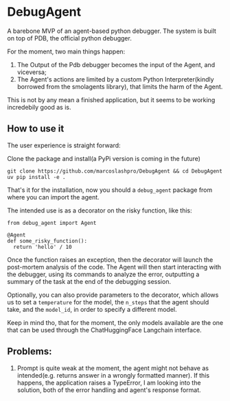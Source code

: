 # DebugAgent

A barebone MVP of an agent-based python debugger.
The system is built on top of PDB, the official python debugger.

For the moment, two main things happen:

1. The Output of the Pdb debugger becomes the input of the Agent, and viceversa;
2. The Agent's actions are limited by a custom Python Interpreter(kindly borrowed from the smolagents library), that limits the harm of the Agent.


This is not by any mean a finished application, but it seems to be working incredebily good as is.

## How to use it

The user experience is straight forward:

Clone the package and install(a PyPi version is coming in the future)
```
git clone https://github.com/marcoslashpro/DebugAgent && cd DebugAgent
uv pip install -e .
```
That's it for the installation, now you should a `debug_agent` package from where you can import the agent.

The intended use is as a decorator on the risky function, like this:
```
from debug_agent import Agent

@Agent
def some_risky_function():
  return 'hello' / 10
```
Once the function raises an exception, then the decorator will launch the post-mortem analysis of the code.
The Agent will then start interacting with the debugger, using its commands to analyze the error, outputting a summary of the task at the end of the debugging session.

Optionally, you can also provide parameters to the decorator, which allows us to set a `temperature` for the model, the `n_steps` that the agent should take, and the `model_id`, in order to specify a different model.

Keep in mind tho, that for the moment, the only models available are the one that can be used through the ChatHuggingFace Langchain interface.

## Problems:
1. Prompt is quite weak at the moment, the agent might not behave as intended(e.g. returns answer in a wrongly formatted manner). If this happens, the application raises a TypeError, I am looking into the solution, both of the error handling and agent's response format.
